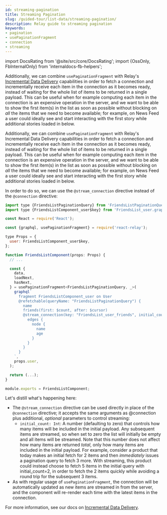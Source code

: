 ```yaml
---
id: streaming-pagination
title: Streaming Pagination
slug: /guided-tour/list-data/streaming-pagination/
description: Relay guide to streaming pagination
keywords:
- pagination
- usePaginationFragment
- connection
- streaming
---
```


import DocsRating from '@site/src/core/DocsRating';
import {OssOnly, FbInternalOnly} from 'internaldocs-fb-helpers';

<FbInternalOnly>

Additionally, we can combine `usePaginationFragment` with Relay's [Incremental Data Delivery](../../../guides/incremental-data-delivery/) capabilities in order to fetch a connection and incrementally receive each item in the connection as it becomes ready, instead of waiting for the whole list of items to be returned in a single payload. This can be useful when for example computing each item in the connection is an expensive operation in the server, and we want to be able to show the first item(s) in the list as soon as possible without blocking on *all* the items that we need to become available; for example, on News Feed a user could ideally see and start interacting with the first story while additional stories loaded in below.

</FbInternalOnly>

<OssOnly>

Additionally, we can combine `usePaginationFragment` with Relay's Incremental Data Delivery capabilities in order to fetch a connection and incrementally receive each item in the connection as it becomes ready, instead of waiting for the whole list of items to be returned in a single payload. This can be useful when for example computing each item in the connection is an expensive operation in the server, and we want to be able to show the first item(s) in the list as soon as possible without blocking on *all* the items that we need to become available; for example, on News Feed a user could ideally see and start interacting with the first story while additional stories loaded in below.

</OssOnly>

In order to do so, we can use the `@stream_connection` directive instead of the `@connection` directive:

```js
import type {FriendsListPaginationQuery} from 'FriendsListPaginationQuery.graphql';
import type {FriendsListComponent_user$key} from 'FriendsList_user.graphql';

const React = require('React');

const {graphql, usePaginationFragment} = require('react-relay');

type Props = {
  user: FriendsListComponent_user$key,
};

function FriendsListComponent(props: Props) {
  // ...

  const {
    data,
    loadNext,
    hasNext,
  } = usePaginationFragment<FriendsListPaginationQuery, _>(
    graphql`
      fragment FriendsListComponent_user on User
      @refetchable(queryName: "FriendsListPaginationQuery") {
        name
        friends(first: $count, after: $cursor)
        @stream_connection(key: "FriendsList_user_friends", initial_count: 2,) {
          edges {
            node {
              name
              age
            }
          }
        }
      }
    `,
    props.user,
  );

  return (...);
}

module.exports = FriendsListComponent;
```

Let's distill what's happening here:

* The `@stream_connection` directive can be used directly in place of the `@connection` directive; it accepts the same arguments as @connection plus additional, *optional* parameters to control streaming:
    * `initial_count: Int`: A number (defaulting to zero) that controls how many items will be included in the initial payload. Any subsequent items are streamed, so when set to zero the list will initially be empty and all items will be streamed. Note that this number does not affect how many items are returned *total*, only how many items are included in the initial payload. For example, consider a product that today makes an initial fetch for 2 items and then *immediately* issues a pagination query to fetch 3 more. With streaming, this product could instead choose to fetch 5 items in the initial query with initial_count=2, in order to fetch the 2 items quickly while avoiding a round trip for the subsequent 3 items.
* As with regular usage of `usePaginationFragment`, the connection will be automatically updated as new items are streamed in from the server, and the component will re-render each time with the latest items in the connection.


<FbInternalOnly>

For more information, see our docs on [Incremental Data Delivery](../../../guides/incremental-data-delivery/#stream_connection).

</FbInternalOnly>


<DocsRating />
